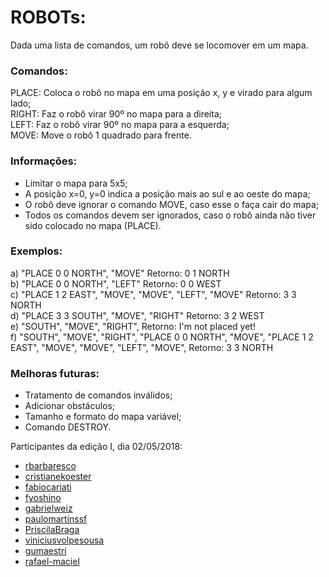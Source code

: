 # ROBOTs:

Dada uma lista de comandos, um robô deve se locomover em um mapa.

### Comandos:  
PLACE: Coloca o robô no mapa em uma posição x, y e virado para algum lado;  
RIGHT: Faz o robô virar 90º no mapa para a direita;  
LEFT: Faz o robô virar 90º no mapa para a esquerda;  
MOVE: Move o robô 1 quadrado para frente.  

### Informações:  
- Limitar o mapa para 5x5;  
- A posição x=0, y=0 indica a posição mais ao sul e ao oeste do mapa;  
- O robô deve ignorar o comando MOVE, caso esse o faça cair do mapa;  
- Todos os comandos devem ser ignorados, caso o robô ainda não tiver sido colocado no mapa (PLACE).

### Exemplos:  
a) "PLACE 0 0 NORTH", "MOVE" Retorno: 0 1 NORTH  
b) "PLACE 0 0 NORTH", "LEFT" Retorno: 0 0 WEST  
c) "PLACE 1 2 EAST", "MOVE", "MOVE", "LEFT", "MOVE" Retorno: 3 3 NORTH  
d) "PLACE 3 3 SOUTH", "MOVE", "RIGHT" Retorno: 3 2 WEST  
e) "SOUTH", "MOVE", "RIGHT", Retorno: I'm not placed yet!  
f) "SOUTH", "MOVE", "RIGHT", "PLACE 0 0 NORTH", "MOVE", "PLACE 1 2 EAST", "MOVE", "MOVE", "LEFT", "MOVE", Retorno: 3 3 NORTH

### Melhoras futuras:  
- Tratamento de comandos inválidos;  
- Adicionar obstáculos;  
- Tamanho e formato do mapa variável;  
- Comando DESTROY.

Participantes da edição I, dia 02/05/2018:
- [rbarbaresco](https://github.com/rbarbaresco)
- [cristianekoester](https://github.com/cristianekoester)
- [fabiocariati](https://github.com/fabiocariati)
- [fyoshino](https://github.com/fyoshino)
- [gabrielweiz](https://github.com/gabrielweiz)
- [paulomartinssf](https://github.com/paulomartinssf)
- [PriscilaBraga](https://github.com/PriscilaBraga)
- [viniciusvolpesousa](https://github.com/viniciusvolpesousa)
- [gumaestri](https://github.com/gumaestri)
- [rafael-maciel](https://github.com/rafael-maciel)
